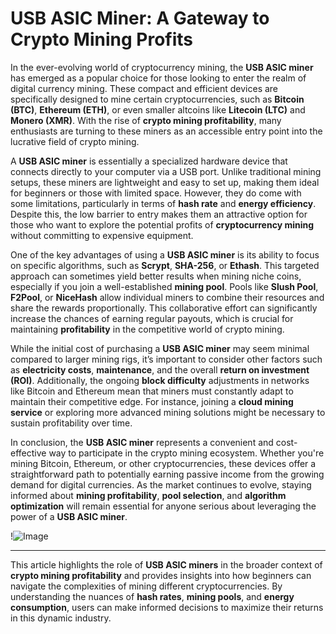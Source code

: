 # USB ASIC Miner: A Gateway to Crypto Mining Profits

In the ever-evolving world of cryptocurrency mining, the **USB ASIC miner** has emerged as a popular choice for those looking to enter the realm of digital currency mining. These compact and efficient devices are specifically designed to mine certain cryptocurrencies, such as **Bitcoin (BTC)**, **Ethereum (ETH)**, or even smaller altcoins like **Litecoin (LTC)** and **Monero (XMR)**. With the rise of **crypto mining profitability**, many enthusiasts are turning to these miners as an accessible entry point into the lucrative field of crypto mining.

A **USB ASIC miner** is essentially a specialized hardware device that connects directly to your computer via a USB port. Unlike traditional mining setups, these miners are lightweight and easy to set up, making them ideal for beginners or those with limited space. However, they do come with some limitations, particularly in terms of **hash rate** and **energy efficiency**. Despite this, the low barrier to entry makes them an attractive option for those who want to explore the potential profits of **cryptocurrency mining** without committing to expensive equipment.

One of the key advantages of using a **USB ASIC miner** is its ability to focus on specific algorithms, such as **Scrypt**, **SHA-256**, or **Ethash**. This targeted approach can sometimes yield better results when mining niche coins, especially if you join a well-established **mining pool**. Pools like **Slush Pool**, **F2Pool**, or **NiceHash** allow individual miners to combine their resources and share the rewards proportionally. This collaborative effort can significantly increase the chances of earning regular payouts, which is crucial for maintaining **profitability** in the competitive world of crypto mining.

While the initial cost of purchasing a **USB ASIC miner** may seem minimal compared to larger mining rigs, it’s important to consider other factors such as **electricity costs**, **maintenance**, and the overall **return on investment (ROI)**. Additionally, the ongoing **block difficulty** adjustments in networks like Bitcoin and Ethereum mean that miners must constantly adapt to maintain their competitive edge. For instance, joining a **cloud mining service** or exploring more advanced mining solutions might be necessary to sustain profitability over time.

In conclusion, the **USB ASIC miner** represents a convenient and cost-effective way to participate in the crypto mining ecosystem. Whether you're mining Bitcoin, Ethereum, or other cryptocurrencies, these devices offer a straightforward path to potentially earning passive income from the growing demand for digital currencies. As the market continues to evolve, staying informed about **mining profitability**, **pool selection**, and **algorithm optimization** will remain essential for anyone serious about leveraging the power of a **USB ASIC miner**.

!![Image](https://github.com/user-attachments/assets/b6e7b7a2-655e-4d44-8baa-20c566a3cb65)

---

This article highlights the role of **USB ASIC miners** in the broader context of **crypto mining profitability** and provides insights into how beginners can navigate the complexities of mining different cryptocurrencies. By understanding the nuances of **hash rates**, **mining pools**, and **energy consumption**, users can make informed decisions to maximize their returns in this dynamic industry.